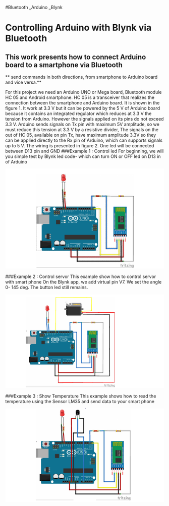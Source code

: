 #Bluetooth _Arduino _Blynk
# Controlling Arduino with Blynk via Bluetooth 

 ## This  work  presents  how  to  connect  Arduino  board  to  a  smartphone  via  Bluetooth  
 
 ** send  commands  in both directions, from  smartphone  to Arduino board and vice  versa.**
 
 For this project we need an Arduino UNO or Mega board, Bluetooth module HC 05 and Android  smartphone. 
 HC  05  is  a  transceiver  that  realizes  the  connection  between  the smartphone and  Arduino  board. 
 It is  shown in the figure 1. It work at 3.3 V but it can be powered  by  the  5  V  of  Arduino  board because 
 it  contains  an  integrated  regulator which  reduces  at  3.3  V  the  tension  from Arduino. However the 
signals  applied on its pins  do  not  exceed  3.3  V.  Arduino  sends signals  on  Tx  pin  with  maximum  5V amplitude,
 so we must reduce this tension at 3.3 V  by a  resistive divider, 
 The  signals  on  the  out  of  HC  05, available  on  pin  Tx,  have  maximum amplitude  3.3V  so  they  can  be  applied directly to the Rx pin of Arduino, 
which can supports  signals  up  to  5  V.  The  wiring  is presented  in  figure  2.  One  led  will  be connected between D13 pin and GND
###Example 1 : Control led 
For beginning, we will you simple test by Blynk led code- which can turn ON or OFF 
led on D13 in of Arduino

![](image/Capture.png)

###Example 2 : Control servor
This example show how to control servor with smart phone
On the Blynk app, we add virtual pin V7. We set the angle 0- 145 deg. The button led still remains.

![](image/Capture2.png)

###Example 3 : Show Temperature
This example shows how to read the temperature using the Sensor LM35 and send data to your smart phone

![](image/Capture3.png)
